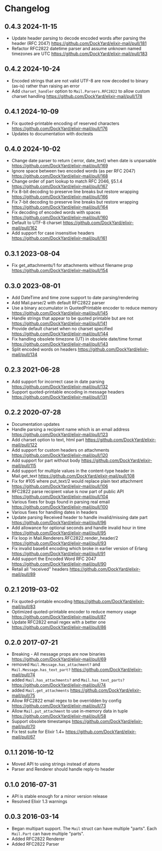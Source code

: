 # Changelog

## 0.4.3 2024-11-15

* Update header parsing to decode encoded words after parsing the header (RFC 2047) https://github.com/DockYard/elixir-mail/pull/181
* Refactor RFC2822 datetime parser and assume unknown named timezones are UTC https://github.com/DockYard/elixir-mail/pull/183

## 0.4.2 2024-10-24

* Encoded strings that are not valid UTF-8 are now decoded to binary (as-is) rather than raising an error
* Add `charset_handler` option to `Mail.Parsers.RFC2822` to allow custom charset handling https://github.com/DockYard/elixir-mail/pull/178

## 0.4.1 2024-10-09

* Fix quoted-printable encoding of reserved characters https://github.com/DockYard/elixir-mail/pull/176
* Updates to documentation with doctests

## 0.4.0 2024-10-02

* Change date parser to return {:error, date_text} when date is unparsable https://github.com/DockYard/elixir-mail/pull/169
* Ignore space between two encoded words (as per RFC 2047) https://github.com/DockYard/elixir-mail/pull/168
* Change order of part lookup to match RFC 2046, §5.1.4 https://github.com/DockYard/elixir-mail/pull/167
* Fix 8-bit decoding to preserve line breaks but restore wrapping https://github.com/DockYard/elixir-mail/pull/166
* Fix 7-bit decoding to preserve line breaks but restore wrapping https://github.com/DockYard/elixir-mail/pull/164
* Fix decoding of encoded words with spaces https://github.com/DockYard/elixir-mail/pull/160
* Default to UTF-8 charset https://github.com/DockYard/elixir-mail/pull/162
* Add support for case insensitive headers https://github.com/DockYard/elixir-mail/pull/161

## 0.3.1 2023-08-04

* Fix get_attachments/1 for attachments without filename prop https://github.com/DockYard/elixir-mail/pull/154

## 0.3.0 2023-08-01

* Add DateTime and time zone support to date parsing/rendering
* Add Mail.parse/2 with default RFC2822 parser
* Use a binary accumulator in QuotedPrintable encoder to reduce memory https://github.com/DockYard/elixir-mail/pull/145
* Handle strings that appear to be quoted printable but are not https://github.com/DockYard/elixir-mail/pull/141
* Provide default charset when no charset specified https://github.com/DockYard/elixir-mail/pull/144
* Fix handling obsolete timezone (UT) in obsolete date/time format https://github.com/DockYard/elixir-mail/pull/143
* Split encoded words on headers https://github.com/DockYard/elixir-mail/pull/134

## 0.2.3 2021-06-28

* Add support for incorrect case in date parsing https://github.com/DockYard/elixir-mail/pull/132
* Support quoted-printable encoding in message headers https://github.com/DockYard/elixir-mail/pull/131

## 0.2.2 2020-07-28

* Documentation updates
* Handle parsing a recipient name which is an email address https://github.com/DockYard/elixir-mail/pull/123
* Add charset option to text, html part https://github.com/DockYard/elixir-mail/pull/122
* Add support for custom headers on attachments https://github.com/DockYard/elixir-mail/pull/120
* Add support for part without body https://github.com/DockYard/elixir-mail/pull/115
* Add support for multiple values in the content-type header in Mail.get_text https://github.com/DockYard/elixir-mail/pull/108
* Fix for #105 where put_text/2 would replace plain text attachment https://github.com/DockYard/elixir-mail/pull/106
* RFC2822 parse recipient value is now part of public API https://github.com/DockYard/elixir-mail/pull/104
* Various fixes for bugs found in parsing real email https://github.com/DockYard/elixir-mail/pull/100
* Various fixes for handling dates in headers
* Update parsing Received header to handle invalid/missing date part https://github.com/DockYard/elixir-mail/pull/96
* Add allowance for optional seconds and handle invalid hour in time https://github.com/DockYard/elixir-mail/pull/95
* Fix loop in Mail.Renderers.RFC2822.render_header/2 https://github.com/DockYard/elixir-mail/pull/93
* Fix invalid base64 encoding which broke in earlier version of Erlang https://github.com/DockYard/elixir-mail/pull/91
* Add support the Encoded Word RFC 2047 https://github.com/DockYard/elixir-mail/pull/90
* Retail all "received" headers https://github.com/DockYard/elixir-mail/pull/89

## 0.2.1 2019-03-02

* Fix quoted-printable encoding https://github.com/DockYard/elixir-mail/pull/83
* Optimized quoted-printable encoder to reduce memory usage https://github.com/DockYard/elixir-mail/pull/87
* Update RFC2822 email regex with a better one https://github.com/DockYard/elixir-mail/pull/86

## 0.2.0 2017-07-21

* Breaking - All message props are now binaries https://github.com/DockYard/elixir-mail/pull/69
* removed `Mail.Message.has_attachment?` and `Mail.Message.has_text_part?` https://github.com/DockYard/elixir-mail/pull/74
* added `Mail.has_attachments?` and `Mail.has_text_parts?` https://github.com/DockYard/elixir-mail/pull/74
* added `Mail.get_attachments` https://github.com/DockYard/elixir-mail/pull/75
* Allow RFC2822 email regex to be overridden by config https://github.com/DockYard/elixir-mail/pull/73
* Allow `Mail.put_attachment` to use in-memory data in tuple https://github.com/DockYard/elixir-mail/pull/58
* Support obsolete timestamps https://github.com/DockYard/elixir-mail/pull/70
* Fix test suite for Elixir 1.4+ https://github.com/DockYard/elixir-mail/pull/67

## 0.1.1 2016-10-12

* Moved API to using strings instead of atoms
* Parser and Renderer should handle reply-to header

## 0.1.0 2016-07-31

* API is stable enough for a minor version release
* Resolved Elixir 1.3 warnings

## 0.0.3 2016-03-14

* Began multipart support. The `Mail` struct can have multiple "parts".
  Each `Mail.Part` can have multiple "parts".
* Added RFC2822 Renderer
* Added RFC2822 Parser
